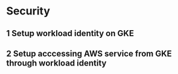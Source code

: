 # Security
## 1 Setup workload identity on GKE
## 2 Setup acccessing AWS service from GKE through workload identity